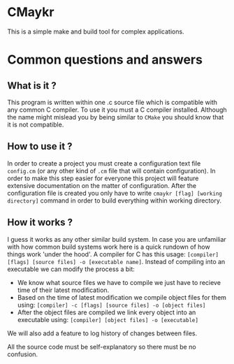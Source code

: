 # CMaykr

This is a simple make and build tool for complex applications.

# Common questions and answers

## What is it ?

This program is written within one .c source file which is compatible with any common C compiler. To use it you must a C compiler installed. Although the name might mislead you by being similar to `CMake` you should know that it is not compatible.

## How to use it ?

In order to create a project you must create a configuration text file `config.cm` (or any other kind of `.cm` file that will contain configuration). In order to make this step easier for everyone this project will feature extensive documentation on the matter of configuration.
After the configuration file is created you only have to write ``cmaykr [flag] [working directory]`` command in order to build everything within working directory.

## How it works ?

I guess it works as any other similar build system. In case you are unfamiliar with how common build systems work here is a quick rundown of how things work 'under the hood'. A compiler for C has this usage:
``[compiler] [flags] [source files] -o [executable name]``.
Instead of compiling into an executable we can modify the process a bit:
- We know what source files we have to compile we just have to recieve time of their latest modification.
- Based on the time of latest modification we compile object files for them using:
    ``[compiler] -c [flags] [source files] -o [object files]``
- After the object files are compiled we link every object into an executable using:
    ``[compiler] [object files] -o [executable]``

We will also add a feature to log history of changes between files.

All the source code must be self-explanatory so there must be no confusion.
